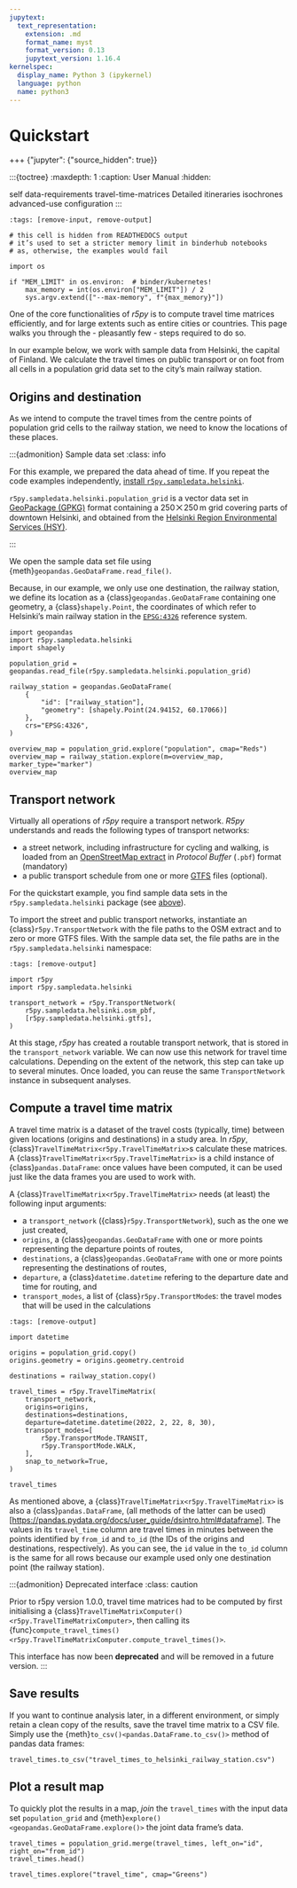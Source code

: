 ```yaml
---
jupytext:
  text_representation:
    extension: .md
    format_name: myst
    format_version: 0.13
    jupytext_version: 1.16.4
kernelspec:
  display_name: Python 3 (ipykernel)
  language: python
  name: python3
---
```


# Quickstart

+++ {"jupyter": {"source_hidden": true}}

:::{toctree}
:maxdepth: 1
:caption: User Manual
:hidden:

self
data-requirements
travel-time-matrices
Detailed itineraries <detailed-itineraries>
isochrones
advanced-use
configuration
:::

```{code-cell}
:tags: [remove-input, remove-output]

# this cell is hidden from READTHEDOCS output
# it’s used to set a stricter memory limit in binderhub notebooks
# as, otherwise, the examples would fail

import os

if "MEM_LIMIT" in os.environ:  # binder/kubernetes!
    max_memory = int(os.environ["MEM_LIMIT"]) / 2
    sys.argv.extend(["--max-memory", f"{max_memory}"])
```

One of the core functionalities of *r5py* is to compute travel time matrices
efficiently, and for large extents such as entire cities or countries. This
page walks you through the - pleasantly few - steps required to do so.

In our example below, we work with sample data from Helsinki, the capital of
Finland.  We calculate the travel times on public transport or on foot from all
cells in a population grid data set to the city’s main railway station.


## Origins and destination

As we intend to compute the travel times from the centre points of population grid
cells to the railway station, we need to know the locations of these places.

:::{admonition} Sample data set
:class: info

For this example, we prepared the data ahead of time. If you repeat the code
examples independently, [install
`r5py.sampledata.helsinki`](../installation/installation.md#sample-data-sets).

`r5py.sampledata.helsinki.population_grid` is a vector data set in [GeoPackage
(GPKG)](http://www.opengeospatial.org/standards/geopackage) format containing a
250 ⨉ 250 m grid covering parts of downtown Helsinki, and obtained from the
[Helsinki Region Environmental Services
(HSY)](https://hri.fi/data/en_GB/dataset/vaestotietoruudukko).

:::

We open the sample data set file using {meth}`geopandas.GeoDataFrame.read_file()`.

Because, in our example, we only use one destination, the railway station, we
define its location as a {class}`geopandas.GeoDataFrame` containing one
geometry, a {class}`shapely.Point`, the coordinates of which refer to Helsinki’s
main railway station in the
[`EPSG:4326`](https://spatialreference.org/ref/epsg/4326/) reference system.

```{code-cell}
import geopandas
import r5py.sampledata.helsinki
import shapely

population_grid = geopandas.read_file(r5py.sampledata.helsinki.population_grid)

railway_station = geopandas.GeoDataFrame(
    {
        "id": ["railway_station"],
        "geometry": [shapely.Point(24.94152, 60.17066)]
    },
    crs="EPSG:4326",
)
```

```{code-cell}
overview_map = population_grid.explore("population", cmap="Reds")
overview_map = railway_station.explore(m=overview_map, marker_type="marker")
overview_map
```

## Transport network

Virtually all operations of *r5py* require a transport network. *R5py*
understands and reads the following types of transport networks:

- a street network, including infrastructure for cycling and walking, is
  loaded from an [OpenStreetMap
  extract](https://wiki.openstreetmap.org/wiki/Extracts) in *Protocol Buffer*
  (`.pbf`) format (mandatory)
- a public transport schedule from one or more
  [GTFS](https://en.wikipedia.org/wiki/GTFS) files (optional).

For the quickstart example, you find sample data sets in the
`r5py.sampledata.helsinki` package (see [above](#origins-and-destination)).

To import the street and public transport networks, instantiate an
{class}`r5py.TransportNetwork` with the file paths to the OSM extract and to
zero or more GTFS files. With the sample data set, the file paths are in the
`r5py.sampledata.helsinki` namespace:

```{code-cell}
:tags: [remove-output]

import r5py
import r5py.sampledata.helsinki

transport_network = r5py.TransportNetwork(
    r5py.sampledata.helsinki.osm_pbf,
    [r5py.sampledata.helsinki.gtfs],
)
```

At this stage, *r5py* has created a routable transport network, that is stored
in the `transport_network` variable. We can now use this network for travel time
calculations. Depending on the extent of the network, this step can take up to
several minutes. Once loaded, you can reuse the same `TransportNetwork` instance
in subsequent analyses.


## Compute a travel time matrix

A travel time matrix is a dataset of the travel costs (typically, time) between
given locations (origins and destinations) in a study area.  In *r5py*,
{class}`TravelTimeMatrix<r5py.TravelTimeMatrix>`s calculate these matrices. A
{class}`TravelTimeMatrix<r5py.TravelTimeMatrix>` is a child instance of
{class}`pandas.DataFrame`: once values have been computed, it can be used just
like the data frames you are used to work with.

A {class}`TravelTimeMatrix<r5py.TravelTimeMatrix>` needs (at least)
the following input arguments:
- a `transport_network` ({class}`r5py.TransportNetwork`), such as the one we
  just created,
- `origins`, a {class}`geopandas.GeoDataFrame` with one or more points
  representing the departure points of routes,
- `destinations`, a {class}`geopandas.GeoDataFrame` with one or more points
  representing the destinations of routes,
- `departure`, a {class}`datetime.datetime`
  refering to the departure date and time for routing, and
- `transport_modes`, a list of {class}`r5py.TransportMode`s: the travel modes
  that will be used in the calculations

```{code-cell}
:tags: [remove-output]

import datetime

origins = population_grid.copy()
origins.geometry = origins.geometry.centroid

destinations = railway_station.copy()

travel_times = r5py.TravelTimeMatrix(
    transport_network,
    origins=origins,
    destinations=destinations,
    departure=datetime.datetime(2022, 2, 22, 8, 30),
    transport_modes=[
        r5py.TransportMode.TRANSIT,
        r5py.TransportMode.WALK,
    ],
    snap_to_network=True,
)
```

```{code-cell}
travel_times
```

As mentioned above, a {class}`TravelTimeMatrix<r5py.TravelTimeMatrix>` is also a
{class}`pandas.DataFrame`, (all methods of the latter can be
used)[https://pandas.pydata.org/docs/user_guide/dsintro.html#dataframe].  The
values in its `travel_time` column are travel times in minutes between the
points identified by `from_id` and `to_id` (the IDs of the origins and
destinations, respectively). As you can see, the `id` value in the `to_id`
column is the same for all rows because our example used only one destination
point (the railway station).


:::{admonition} Deprecated interface
:class: caution

Prior to r5py version 1.0.0, travel time matrices had to be computed by first
initialising a
{class}`TravelTimeMatrixComputer()<r5py.TravelTimeMatrixComputer>`, then calling
its
{func}`compute_travel_times()<r5py.TravelTimeMatrixComputer.compute_travel_times()>`.

This interface has now been **deprecated** and will be removed in a future
version.
:::


## Save results

If you want to continue analysis later, in a different environment, or simply
retain a clean copy of the results, save the travel time matrix to a CSV file.
Simply use the {meth}`to_csv()<pandas.DataFrame.to_csv()>` method of pandas data
frames:

```{code-cell}
travel_times.to_csv("travel_times_to_helsinki_railway_station.csv")
```

## Plot a result map

To quickly plot the results in a map, *join* the `travel_times` with the input
data set `population_grid` and
{meth}`explore()<geopandas.GeoDataFrame.explore()>` the joint data frame’s
data.

```{code-cell}
travel_times = population_grid.merge(travel_times, left_on="id", right_on="from_id")
travel_times.head()
```

```{code-cell}
travel_times.explore("travel_time", cmap="Greens")
```
